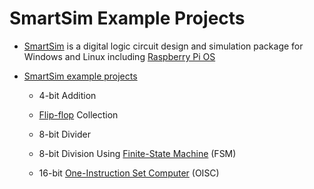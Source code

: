 # SmartSim Example Projects

* [SmartSim](https://smartsim.org.uk/) is a digital logic circuit design and simulation package for Windows and Linux 
including [Raspberry Pi OS](https://en.wikipedia.org/wiki/Raspberry_Pi_OS)

* [SmartSim example projects](https://smartsim.org.uk/index.php?page=examples)

  * 4-bit Addition

  * [Flip-flop](https://en.wikipedia.org/wiki/Flip-flop_(electronics)) Collection

  * 8-bit Divider

  * 8-bit Division Using [Finite-State Machine](https://en.wikipedia.org/wiki/Finite-state_machine) (FSM)

  * 16-bit [One-Instruction Set Computer](https://en.wikipedia.org/wiki/One-instruction_set_computer) (OISC)

